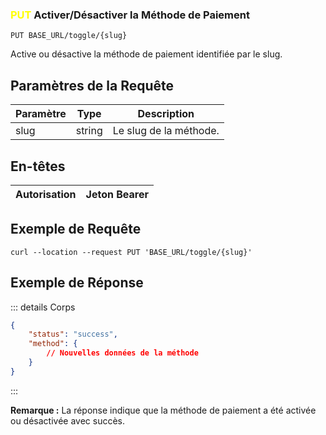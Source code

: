 ### <span style="color:yellow">PUT</span> Activer/Désactiver la Méthode de Paiement

```plaintext
PUT BASE_URL/toggle/{slug}
```

Active ou désactive la méthode de paiement identifiée par le slug.

## Paramètres de la Requête

| Paramètre | Type   | Description               |
| --------- | ------ | ------------------------- |
| slug      | string | Le slug de la méthode.    |

## En-têtes

| Autorisation | Jeton Bearer |
| ------------- | ----------- |

## Exemple de Requête

```curl
curl --location --request PUT 'BASE_URL/toggle/{slug}'
```

## Exemple de Réponse

::: details Corps

```json
{
    "status": "success",
    "method": {
        // Nouvelles données de la méthode
    }
}
```

:::

**Remarque :** La réponse indique que la méthode de paiement a été activée ou désactivée avec succès.

